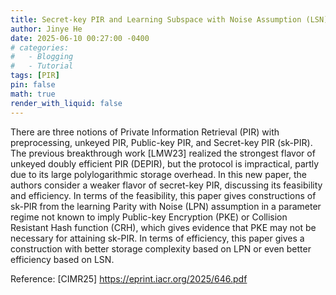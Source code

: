 ```yaml
---
title: Secret-key PIR and Learning Subspace with Noise Assumption (LSN)
author: Jinye He
date: 2025-06-10 00:27:00 -0400
# categories:
#   - Blogging
#   - Tutorial
tags: [PIR]
pin: false
math: true
render_with_liquid: false
---
```


 There are three notions of Private Information Retrieval (PIR) with preprocessing, unkeyed PIR, Public-key PIR, and Secret-key PIR (sk-PIR). The previous breakthrough work [LMW23] realized the strongest flavor of unkeyed doubly efficient PIR (DEPIR), but the protocol is impractical, partly due to its large polylogarithmic storage overhead. In this new paper, the authors consider a weaker flavor of secret-key PIR, discussing its feasibility and efficiency. In terms of the feasibility, this paper gives constructions of sk-PIR from the learning Parity with Noise (LPN) assumption in a parameter regime not known to imply Public-key Encryption (PKE) or Collision Resistant Hash function (CRH), which gives evidence that PKE may not be necessary for attaining sk-PIR. In terms of efficiency, this paper gives a construction with better storage complexity based on LPN or even better efficiency based on LSN.



Reference: [CIMR25] https://eprint.iacr.org/2025/646.pdf
